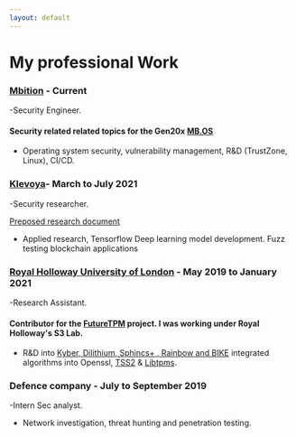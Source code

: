 ```yaml
---
layout: default
--- 
```


# My professional Work

### [Mbition](https://group.mercedes-benz.com/karriere/ueber-uns/standorte/standort-detailseite-240192.html) - Current
-Security Engineer.
#### Security related related topics for the Gen20x [MB.OS](https://group.mercedes-benz.com/careers/about-us/mercedes-benz-operating-system/)
- Operating system security, vulnerability management, R&D (TrustZone, Linux), CI/CD.

### [Klevoya](https://klevoya.com)- March to July 2021
-Security researcher. 

[Preposed research document](https://www.dropbox.com/s/4kvo6rlfgpdpbui/TextGenFuzz.pdf?dl=0)
-  Applied research, Tensorflow Deep learning model development. Fuzz testing blockchain applications

### [Royal Holloway University of London](https://s3lab.isg.rhul.ac.uk/) - May 2019 to January 2021 
-Research Assistant. 
#### Contributor for the [FutureTPM](https://futuretpm.eu/index.php/home/technical-approach) project. I was working under Royal Holloway's S3 Lab.
- R&D into [Kyber, Dilithium, Sphincs+ , Rainbow and BIKE](https://csrc.nist.gov/Projects/post-quantum-cryptography/post-quantum-cryptography-standardization/round-3-submissions)      integrated algorithms into Openssl, [TSS2](https://www.mankier.com/package/tss2) & [Libtpms](https://github.com/stefanberger/libtpms).

### Defence company - July to September 2019
-Intern Sec analyst.

- Network investigation, threat hunting and penetration testing.
